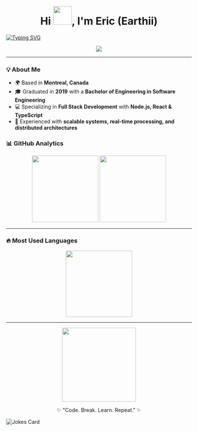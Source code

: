 <!-- Profile Header -->
<h1 align="center">Hi <img src="https://media.giphy.com/media/hvRJCLFzcasrR4ia7z/giphy.gif" width="50"/>, I'm Eric (Earthii)</h1>

[![Typing SVG](https://readme-typing-svg.herokuapp.com?size=24&color=38C2FF&lines=Full+Stack+Developer;Node.js+%2B+React+Specialist;Always+Learning+New+Tech)](https://git.io/typing-svg)

<p align="center">
  <img src="https://skillicons.dev/icons?i=js,ts,py,nodejs,react,graphql,rabbitmq,docker,elasticsearch,git,apollo" />
</p>

---

### 💡 About Me
- 🌍 Based in **Montreal, Canada**
- 🎓 Graduated in **2019** with a **Bachelor of Engineering in Software Engineering**
- 💻 Specializing in **Full Stack Development** with **Node.js, React & TypeScript**
- 🔎 Experienced with **scalable systems, real-time processing, and distributed architectures**

### 📊 GitHub Analytics
<p align="center">
  <img src="https://github-readme-stats.vercel.app/api?username=Earthii&show_icons=true&theme=tokyonight&hide_border=true" height="180"/>
  <img src="https://streak-stats.demolab.com/?user=Earthii&theme=tokyonight&hide_border=true" height="180"/>
</p>

---

### 🔥 Most Used Languages
<p align="center">
  <img src="https://github-readme-stats.vercel.app/api/top-langs/?username=Earthii&layout=compact&theme=tokyonight&hide_border=true" height="180"/>
</p>

---

<!-- Fun Footer GIF -->
<p align="center">
  <img src="https://media.giphy.com/media/3o7aD2saalBwwftBIY/giphy.gif" width="200">
</p>

<p align="center">✨ "Code. Break. Learn. Repeat." ✨</p>

![Jokes Card](https://readme-jokes.vercel.app/api?theme=tokyonight)
